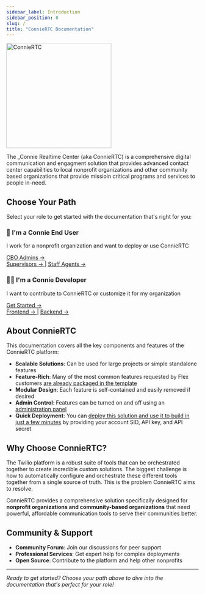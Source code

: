 ```yaml
---
sidebar_label: Introduction
sidebar_position: 0
slug: /
title: "ConnieRTC Documentation"
---
```


<img src="img/logos/connie-rtc-docs-logo.jpg" width="275" alt="ConnieRTC" />

The _Connie Realtime Center (aka ConnieRTC) is a comprehensive digital communication and engagment solution that provides advanced contact center capabilities to local nonprofit organizations and other community based organizations that provide missioin critical programs and services to people in-need. 

## Choose Your Path

Select your role to get started with the documentation that's right for you:

<div style={{display: 'flex', gap: '20px', marginTop: '30px', marginBottom: '30px'}}>
  <div style={{
    border: '2px solid #4CAF50', 
    borderRadius: '8px', 
    padding: '20px', 
    flex: 1,
    textAlign: 'center',
    backgroundColor: '#f8f9fa'
  }}>
    <h3>🏢 I'm a Connie End User</h3>
    <p>I work for a nonprofit organization and want to deploy or use ConnieRTC</p>
    <div style={{marginTop: '15px'}}>
      <a href="/end-users/cbo-admins/getting-started" style={{
        display: 'inline-block',
        padding: '10px 20px',
        backgroundColor: '#4CAF50',
        color: 'white',
        textDecoration: 'none',
        borderRadius: '5px',
        fontWeight: 'bold'
      }}>
        CBO Admins →
      </a>
    </div>
    <div style={{marginTop: '10px'}}>
      <a href="/end-users/supervisors/overview" style={{
        display: 'inline-block',
        padding: '8px 16px',
        backgroundColor: '#2196F3',
        color: 'white',
        textDecoration: 'none',
        borderRadius: '5px',
        fontSize: '14px'
      }}>
        Supervisors →
      </a>
      <span style={{margin: '0 10px'}}>|</span>
      <a href="/end-users/staff-agents/overview" style={{
        display: 'inline-block',
        padding: '8px 16px',
        backgroundColor: '#2196F3',
        color: 'white',
        textDecoration: 'none',
        borderRadius: '5px',
        fontSize: '14px'
      }}>
        Staff Agents →
      </a>
    </div>
  </div>

  <div style={{
    border: '2px solid #FF9800', 
    borderRadius: '8px', 
    padding: '20px', 
    flex: 1,
    textAlign: 'center',
    backgroundColor: '#f8f9fa'
  }}>
    <h3>👩‍💻 I'm a Connie Developer</h3>
    <p>I want to contribute to ConnieRTC or customize it for my organization</p>
    <div style={{marginTop: '15px'}}>
      <a href="/developers/general/getting-started" style={{
        display: 'inline-block',
        padding: '10px 20px',
        backgroundColor: '#FF9800',
        color: 'white',
        textDecoration: 'none',
        borderRadius: '5px',
        fontWeight: 'bold'
      }}>
        Get Started →
      </a>
    </div>
    <div style={{marginTop: '10px'}}>
      <a href="/developers/frontend/overview" style={{
        display: 'inline-block',
        padding: '8px 16px',
        backgroundColor: '#9C27B0',
        color: 'white',
        textDecoration: 'none',
        borderRadius: '5px',
        fontSize: '14px'
      }}>
        Frontend →
      </a>
      <span style={{margin: '0 10px'}}>|</span>
      <a href="/developers/backend/overview" style={{
        display: 'inline-block',
        padding: '8px 16px',
        backgroundColor: '#9C27B0',
        color: 'white',
        textDecoration: 'none',
        borderRadius: '5px',
        fontSize: '14px'
      }}>
        Backend →
      </a>
    </div>
  </div>
</div>

## About ConnieRTC

This documentation covers all the key components and features of the ConnieRTC platform:

- **Scalable Solutions**: Can be used for large projects or simple standalone features
- **Feature-Rich**: Many of the most common features requested by Flex customers [are already packaged in the template](/feature-library/overview)
- **Modular Design**: Each feature is self-contained and easily removed if desired  
- **Admin Control**: Features can be turned on and off using an [administration panel](/feature-library/admin-ui)
- **Quick Deployment**: You can [deploy this solution and use it to build in just a few minutes](/getting-started/install-template) by providing your account SID, API key, and API secret

## Why Choose ConnieRTC?

The Twilio platform is a robust suite of tools that can be orchestrated together to create incredible custom solutions. The biggest challenge is how to automatically configure and orchestrate these different tools together from a single source of truth. This is the problem ConnieRTC aims to resolve.

ConnieRTC provides a comprehensive solution specifically designed for **nonprofit organizations and community-based organizations** that need powerful, affordable communication tools to serve their communities better.

## Community & Support

- **Community Forum**: Join our discussions for peer support
- **Professional Services**: Get expert help for complex deployments
- **Open Source**: Contribute to the platform and help other nonprofits

---

*Ready to get started? Choose your path above to dive into the documentation that's perfect for your role!*